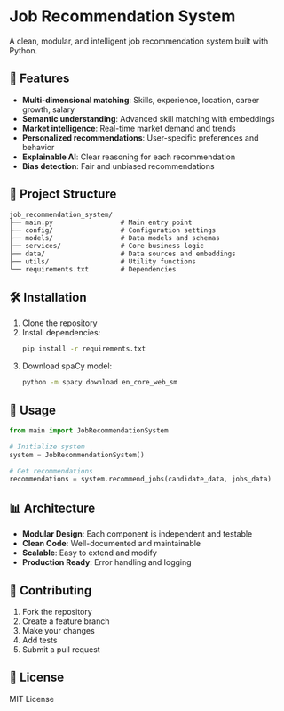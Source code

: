 # Job Recommendation System

A clean, modular, and intelligent job recommendation system built with Python.

## 🚀 Features

- **Multi-dimensional matching**: Skills, experience, location, career growth, salary
- **Semantic understanding**: Advanced skill matching with embeddings
- **Market intelligence**: Real-time market demand and trends
- **Personalized recommendations**: User-specific preferences and behavior
- **Explainable AI**: Clear reasoning for each recommendation
- **Bias detection**: Fair and unbiased recommendations

## 📁 Project Structure

```
job_recommendation_system/
├── main.py                 # Main entry point
├── config/                 # Configuration settings
├── models/                 # Data models and schemas
├── services/               # Core business logic
├── data/                   # Data sources and embeddings
├── utils/                  # Utility functions
└── requirements.txt        # Dependencies
```

## 🛠️ Installation

1. Clone the repository
2. Install dependencies:
   ```bash
   pip install -r requirements.txt
   ```
3. Download spaCy model:
   ```bash
   python -m spacy download en_core_web_sm
   ```

## 🎯 Usage

```python
from main import JobRecommendationSystem

# Initialize system
system = JobRecommendationSystem()

# Get recommendations
recommendations = system.recommend_jobs(candidate_data, jobs_data)
```

## 📊 Architecture

- **Modular Design**: Each component is independent and testable
- **Clean Code**: Well-documented and maintainable
- **Scalable**: Easy to extend and modify
- **Production Ready**: Error handling and logging

## 🤝 Contributing

1. Fork the repository
2. Create a feature branch
3. Make your changes
4. Add tests
5. Submit a pull request

## 📄 License

MIT License
